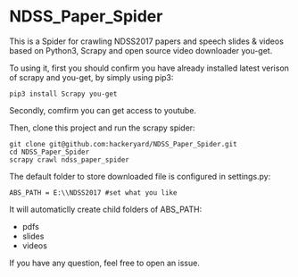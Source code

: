 # NDSS_Paper_Spider
This is a Spider for crawling NDSS2017 papers and speech slides &amp; videos based on Python3, Scrapy and open source video downloader you-get.

To using it, first you should confirm you have already installed latest verison of scrapy and you-get, by simply using pip3:
```
pip3 install Scrapy you-get
```

Secondly, comfirm you can get access to youtube.

Then, clone this project and run the scrapy spider:
```
git clone git@github.com:hackeryard/NDSS_Paper_Spider.git
cd NDSS_Paper_Spider
scrapy crawl ndss_paper_spider
```
The default folder to store downloaded file is configured in settings.py:
```
ABS_PATH = E:\\NDSS2017 #set what you like
```
It will automaticlly create child folders of ABS_PATH:
- pdfs
- slides
- videos

If you have any question, feel free to open an issue.
